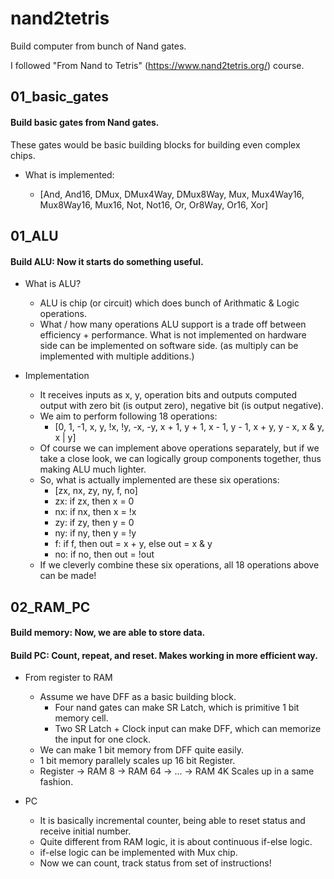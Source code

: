 # nand2tetris
Build computer from bunch of Nand gates.

I followed "From Nand to Tetris" (https://www.nand2tetris.org/) course. 


## 01_basic_gates
#### Build basic gates from Nand gates.

These gates would be basic building blocks for building even complex chips.

- What is implemented: 

  - [And, And16, DMux, DMux4Way, DMux8Way, Mux, Mux4Way16, Mux8Way16, Mux16, Not, Not16, Or, Or8Way, Or16, Xor]

  
## 01_ALU
#### Build ALU: Now it starts do something useful.

- What is ALU?
  - ALU is  chip (or circuit) which does bunch of Arithmatic & Logic operations.
  - What / how many operations ALU support is a trade off between efficiency + performance. What is not implemented on hardware side can be implemented on software side. (as multiply can be implemented with multiple additions.)


- Implementation
  - It receives inputs as x, y, operation bits and outputs computed output with zero bit (is output zero), negative bit (is output negative).
  - We aim to perform following 18 operations: 
    - [0, 1, -1, x, y, !x, !y, -x, -y, x + 1, y + 1, x - 1, y - 1, x + y, y - x, x & y, x | y]
  - Of course we can implement above operations separately, but if we take a close look, we can logically group components together, thus making ALU much lighter.
  - So, what is actually implemented are these six operations:
    - [zx, nx, zy, ny, f, no]
    - zx: if zx, then x = 0
    - nx: if nx, then x = !x
    - zy: if zy, then y = 0
    - ny: if ny, then y = !y
    - f: if f, then out = x + y, else out = x & y
    - no: if no, then out = !out
  - If we cleverly combine these six operations, all 18 operations above can be made!
  

## 02_RAM_PC
#### Build memory: Now, we are able to store data.
#### Build PC: Count, repeat, and reset. Makes working in more efficient way.

 - From register to RAM
   - Assume we have DFF as a basic building block. 
     - Four nand gates can make SR Latch, which is primitive 1 bit memory cell.
     - Two SR Latch + Clock input can make DFF, which can memorize the input for one clock.
   - We can make 1 bit memory from DFF quite easily.
   - 1 bit memory parallely scales up 16 bit Register.
   - Register -> RAM 8 -> RAM 64 -> ... -> RAM 4K Scales up in a same fashion.
   
 
 - PC
   - It is basically incremental counter, being able to reset status and receive initial number.
   - Quite different from RAM logic, it is about continuous if-else logic.
   - if-else logic can be implemented with Mux chip.
   - Now we can count, track status from set of instructions!
